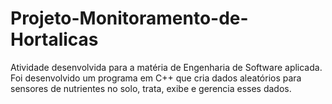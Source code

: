 # Projeto-Monitoramento-de-Hortalicas
Atividade desenvolvida para a matéria de Engenharia de Software aplicada.
Foi desenvolvido um programa em C++ que cria dados aleatórios para sensores de nutrientes no solo, trata, exibe e gerencia esses dados.

